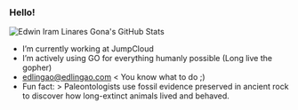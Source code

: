 ### Hello!

![Edwin Iram Linares Gona's GitHub Stats](https://github-readme-stats.vercel.app/api?username=edlingao&&show_icons=true&title_color=EEC643&icon_color=E63462&text_color=BFD7EA&bg_color=0b3954)

- I’m currently working at JumpCloud
- I’m actively using GO for everything humanly possible (Long live the gopher)
- edlingao@edlingao.com < You know what to do ;)
- Fun fact: > Paleontologists use fossil evidence preserved in ancient rock to discover how long-extinct animals lived and behaved. 

<!--
**edlingao/edlingao** is a ✨ _special_ ✨ repository because its `README.md` (this file) appears on your GitHub profile.

Here are some ideas to get you started:
-->
